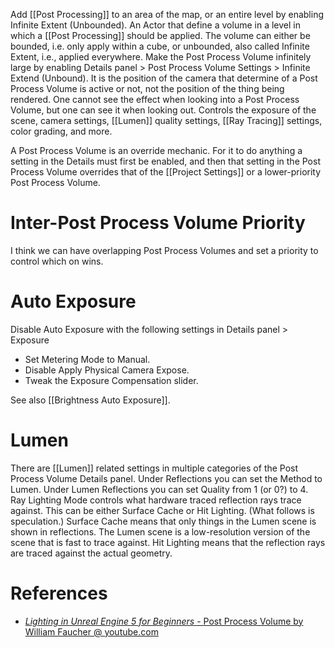 Add [[Post Processing]] to an area of the map, or an entire level by enabling Infinite Extent (Unbounded).
An Actor that define a volume in a level in which a [[Post Processing]] should be applied.
The volume can either be bounded, i.e. only apply within a cube, or unbounded, also called Infinite Extent, i.e., applied everywhere.
Make the Post Process Volume infinitely large by enabling Details panel > Post Process Volume Settings > Infinite Extend (Unbound).
It is the position of the camera that determine of a Post Process Volume is active or not, not the position of the thing being rendered.
One cannot see the effect when looking into a Post Process Volume, but one can see it when looking out.
Controls the exposure of the scene, camera settings, [[Lumen]] quality settings, [[Ray Tracing]] settings, color grading, and more.

A Post Process Volume is an override mechanic.
For it to do anything a setting in the Details must first be enabled, and then that setting in the Post Process Volume overrides that of the [[Project Settings]] or a lower-priority Post Process Volume.

# Inter-Post Process Volume Priority

I think we can have overlapping Post Process Volumes and set a priority to control which on wins.


# Auto Exposure

Disable Auto Exposure with the following settings in Details panel > Exposure
- Set Metering Mode to Manual.
- Disable Apply Physical Camera Expose.
- Tweak the Exposure Compensation slider.

See also [[Brightness Auto Exposure]].


# Lumen

There are [[Lumen]] related settings in multiple categories of the Post Process Volume Details panel.
Under Reflections you can set the Method to Lumen.
Under Lumen Reflections you can set Quality from 1 (or 0?) to 4.
Ray Lighting Mode controls what hardware traced reflection rays trace against.
This can be either Surface Cache or Hit Lighting.
(What follows is speculation.)
Surface Cache means that only things in the Lumen scene is shown in reflections.
The Lumen scene is a low-resolution version of the scene that is fast to trace against.
Hit Lighting means that the reflection rays are traced against the actual geometry.

# References
- [_Lighting in Unreal Engine 5 for Beginners_ - Post Process Volume by William Faucher @ youtube.com](https://youtu.be/fSbBsXbjxPo?t=1785)

